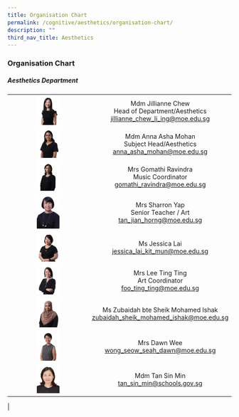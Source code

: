 ```yaml
---
title: Organisation Chart
permalink: /cognitive/aesthetics/organisation-chart/
description: ""
third_nav_title: Aesthetics
---
```

### **Organisation Chart**

##### **Aesthetics Department**

|  |  |
|:---:|:---:|
| <img src="/images/aes1.jpg" style="width:30%"> | Mdm Jillianne Chew <br> Head of Department/Aesthetics <br> [jillianne_chew_li_ing@moe.edu.sg](mailto:jillianne_chew_li_ing@moe.edu.sg)    |
| <img src="/images/aes2.jpg" style="width:30%"> | Mdm Anna Asha Mohan <br> Subject Head/Aesthetics <br> [anna_asha_mohan@moe.edu.sg](mailto:anna_asha_mohan@moe.edu.sg) |
| <img src="/images/aes3.jpg" style="width:30%"> | Mrs Gomathi Ravindra <br> Music Coordinator <br> [gomathi_ravindra@moe.edu.sg](mailto:gomathi_ravindra@moe.edu.sg) |
| <img src="/images/aes4.jpg" style="width:30%"> | Mrs Sharron Yap <br> Senior Teacher / Art <br> [tan_jian_horng@moe.edu.sg](mailto:tan_jian_horng@moe.edu.sg)  |
| <img src="/images/aes5.jpg" style="width:30%"> |  Ms Jessica Lai <br> [jessica_lai_kit_mun@moe.edu.sg](mailto:jessica_lai_kit_mun@moe.edu.sg) |
| <img src="/images/aes6.jpg" style="width:30%"> | Mrs Lee Ting Ting <br> Art Coordinator <br> [foo_ting_ting@moe.edu.sg](mailto:foo_ting_ting@moe.edu.sg)  |
| <img src="/images/aes7.jpg" style="width:30%"> |  Ms Zubaidah bte Sheik Mohamed Ishak <br> [zubaidah_sheik_mohamed_ishak@moe.edu.sg](mailto:zubaidah_sheik_mohamed_ishak@moe.edu.sg) |
| <img src="/images/p3cher12.jpg" style="width:30%"> | Mrs Dawn Wee <br> [wong_seow_seah_dawn@moe.edu.sg](mailto:wong_seow_seah_dawn@moe.edu.sg) 
| <img src="/images/2023 New Staffs/Tan Sin Min.jpg" style="width:30%"> |Mdm Tan Sin Min  <br> [tan_sin_min@schools.gov.sg](mailto:tan_sin_min@moe.edu.sg) 
|